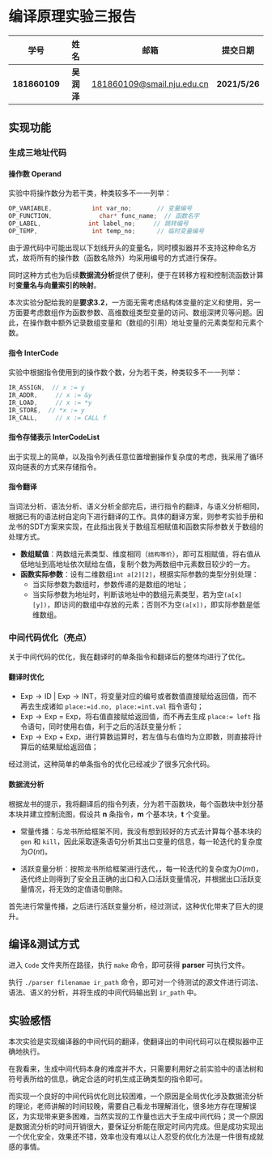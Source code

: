 # 编译原理实验三报告

|     学号      |    姓名    |            邮箱            |   提交日期    |
| :-----------: | :--------: | :------------------------: | :-----------: |
| **181860109** | **吴润泽** | 181860109@smail.nju.edu.cn | **2021/5/26** |

## 实现功能

### 生成三地址代码

#### 操作数	Operand

实验中将操作数分为若干类，种类较多不一一列举：

```c
OP_VARIABLE, 	       int var_no;       // 变量编号
OP_FUNCTION,             char* func_name;  // 函数名字
OP_LABEL,    		  int label_no;     // 跳转编号
OP_TEMP,  		       int temp_no;      // 临时变量编号
```

由于源代码中可能出现以下划线开头的变量名，同时模拟器并不支持这种命名方式，故将所有的操作数（函数名除外）均采用编号的方式进行保存。

同时这种方式也为后续**数据流分析**提供了便利，便于在转移方程和控制流函数计算时**变量名与向量索引的映射**。

本次实验分配给我的是**要求3.2**，一方面无需考虑结构体变量的定义和使用，另一方面要考虑数组作为函数参数、高维数组类型变量的访问、数组深拷贝等问题。因此，在操作数中额外记录数组变量和（数组的引用）地址变量的元素类型和元素个数。

#### 指令	InterCode

实验中根据指令使用到的操作数个数，分为若干类，种类较多不一一列举：

```c
IR_ASSIGN,  // x := y
IR_ADDR,     // x := &y
IR_LOAD,     // x := *y
IR_STORE,  // *x := y
IR_CALL,     // x := CALL f
```

#### 指令存储表示	InterCodeList

出于实现上的简单，以及指令列表任意位置增删操作复杂度的考虑，我采用了循环双向链表的方式来存储指令。

#### 指令翻译

当词法分析、语法分析、语义分析全部完后，进行指令的翻译，与语义分析相同，根据已有的语法树自定向下进行翻译的工作。具体的翻译方案，则参考实验手册和龙书的SDT方案来实现，在此指出我关于数组互相赋值和函数实际参数关于数组的处理方式。

- **数组赋值**：两数组元素类型、维度相同（`结构等价`），即可互相赋值，将右值从低地址到高地址依次赋给左值，复制个数为两数组中元素数目较少的一方。
- **函数实际参数**：设有二维数组`int a[2][2]`，根据实际参数的类型分别处理：
  - 当实际参数为数组时，参数传递的是数组的地址；
  - 当实际参数为地址时，判断该地址中的数组元素类型，若为空`(a[x][y])`，即访问的数组中存放的元素；否则不为空`(a[x])`，即实际参数是低维数组。

### 中间代码优化（亮点）

关于中间代码的优化，我在翻译时的单条指令和翻译后的整体均进行了优化。

#### 翻译时优化

-  $\text{Exp}\rightarrow \text{ID}\ |\ \text{Exp}\rightarrow \text{INT}$，将变量对应的编号或者数值直接赋给返回值，而不再去生成诸如 `place:=id.no, place:=int.val` 指令语句；
- $\text{Exp}\rightarrow \text{Exp}\ =\ \text{Exp}$，将右值直接赋给返回值，而不再去生成 `place:= left` 指令语句，同时使用右值，利于之后的活跃变量分析；
- $\text{Exp}\rightarrow \text{Exp}\ +\ \text{Exp}$，进行算数运算时，若左值与右值均为立即数，则直接将计算后的结果赋给返回值；

经过测试，这种简单的单条指令的优化已经减少了很多冗余代码。

#### 数据流分析

根据龙书的提示，我将翻译后的指令列表，分为若干函数块，每个函数块中划分基本块并建立控制流图，假设共 **n** 条指令，**m** 个基本块，**t** 个变量。

- 常量传播：与龙书所给框架不同，我没有想到较好的方式去计算每个基本块的 `gen` 和 `kill`，因此采取逐条语句分析其出口变量的信息，每一轮迭代的复杂度为$O(nt)$。

- 活跃变量分析：按照龙书所给框架进行迭代，，每一轮迭代的复杂度为$O(mt)$，迭代终止则得到了安全且正确的出口和入口活跃变量情况，并根据出口活跃变量情况，将无效的定值语句删除。

首先进行常量传播，之后进行活跃变量分析，经过测试，这种优化带来了巨大的提升。

## 编译&测试方式

进入 `Code` 文件夹所在路径，执行 `make` 命令，即可获得 **parser** 可执行文件。

执行 `./parser filenamae ir_path` 命令，即可对一个待测试的源文件进行词法、语法、语义的分析，并将生成的中间代码输出到 `ir_path` 中。

## 实验感悟

本次实验是实现编译器的中间代码的翻译，使翻译出的中间代码可以在模拟器中正确地执行。

在我看来，生成中间代码本身的难度并不大，只需要利用好之前实验中的语法树和符号表所给的信息，确定合适的时机生成正确类型的指令即可。

而实现一个良好的中间代码优化则比较困难，一个原因是全局优化涉及数据流分析的理论，老师讲解的时间较晚，需要自己看龙书理解消化，很多地方存在理解误区，为实现带来更多困难，当然实现的工作量也远大于生成中间代码；灵一个原因是数据流分析的时间开销很大，要保证分析能在限定时间内完成。但是成功实现出一个优化安全，效果还不错，效率也没有难以让人忍受的优化方法是一件很有成就感的事情。

